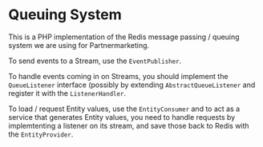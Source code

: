 # Queuing System

This is a PHP implementation of the Redis message passing / queuing
system we are using for Partnermarketing.

To send events to a Stream, use the `EventPublisher`.

To handle events coming in on Streams, you should implement the
`QueueListener` interface (possibly by extending `AbstractQueueListener`
and register it with the `ListenerHandler`.

To load / request Entity values, use the `EntityConsumer` and to act as
a service that generates Entity values, you need to handle requests by
implemtenting a listener on its stream, and save those back to Redis
with the `EntityProvider`.

